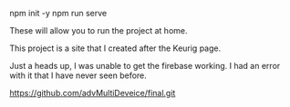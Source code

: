 npm init -y
npm run serve 

These will allow you to run the project at home. 

This project is a site that I created after the Keurig page. 

Just a heads up, I was unable to get the firebase working. I had an error with it that I have never seen before. 

https://github.com/advMultiDeveice/final.git